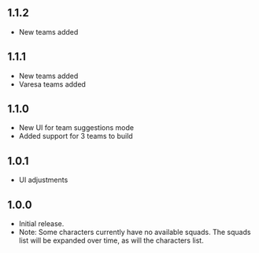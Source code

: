 ## 1.1.2
- New teams added

## 1.1.1
- New teams added
- Varesa teams added

## 1.1.0
- New UI for team suggestions mode
- Added support for 3 teams to build

## 1.0.1
- UI adjustments

## 1.0.0
- Initial release.
- Note: Some characters currently have no available squads. The squads list will be expanded over time, as will the characters list.
